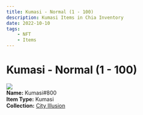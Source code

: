 ```yaml
---
title: Kumasi - Normal (1 - 100)
description: Kumasi Items in Chia Inventory
date: 2022-10-10
tags:
    - NFT
    - Items
---
```


# Kumasi - Normal (1 - 100)
<div class="item_thumbnail">
<img loading="lazy" src="https://padavxm35j4q4akdem2qb2lzaxewfovckdtpuixf2q4hantu.arweave.net/eAYK3ZvqeQ4BQyM1-AOl5BcliuqJQ5voi5dQ4cDZ0-Y"><br/>
<div><strong>Name:</strong> Kumasi#800</div>
<div><strong>Item Type:</strong> Kumasi</div>
<div><strong>Collection:</strong> <a href="https://www.spacescan.io/xch/nft/collection/col1lend2dcn558km4wcwta4xnkfv3xpcmlp9kyt0m909emvfxechlyqdl5ndg">City Illusion</a></div>
</div>

